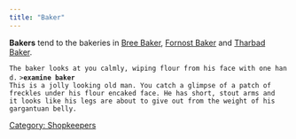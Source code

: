 ```yaml
---
title: "Baker"
---
```


**Bakers** tend to the bakeries in [Bree Baker](Bree_Baker "wikilink"),
[Fornost Baker](Fornost_Baker "wikilink") and [Tharbad
Baker](Tharbad_Baker "wikilink").

`The baker looks at you calmly, wiping flour from his face with one hand.`
`>`**`examine baker`**
`This is a jolly looking old man. You catch a glimpse of a patch of`
`freckles under his flour encaked face. He has short, stout arms and`
`it looks like his legs are about to give out from the weight of his`
`gargantuan belly.`

[Category: Shopkeepers](Category:_Shopkeepers "wikilink")